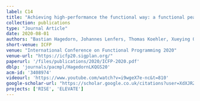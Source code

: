 ```yaml
---
label: C14
title: "Achieving high-performance the functional way: a functional pearl on expressing high-performance optimizations as rewrite strategies"
collection: publications
type: "Journal Article"
date: 2020-08-01
authors: "Bastian Hagedorn, Johannes Lenfers, Thomas Koehler, Xueying Qin, Sergei Gorlatch, Michel Steuwer"
short-venue: ICFP
venue: "International Conference on Functional Programming 2020"
venue-url: "https://icfp20.sigplan.org/"
paperurl: '/files/publications/2020/ICFP-2020.pdf'
dblp: 'journals/pacmpl/HagedornLKQGS20'
acm-id: '3408974'
videourl: 'https://www.youtube.com/watch?v=i9wgeX7e-nc&t=810'
google-scholar-url: "https://scholar.google.co.uk/citations?user=XdXJRZEAAAAJ&hl=en&oi=ao#d=gs_md_cita-d&u=%2Fcitations%3Fview_op%3Dview_citation%26hl%3Den%26user%3DXdXJRZEAAAAJ%26cstart%3D20%26pagesize%3D80%26citation_for_view%3DXdXJRZEAAAAJ%3AiH-uZ7U-co4C%26tzom%3D-60"
projects: ['RISE', 'ELEVATE']
---
```

